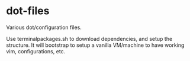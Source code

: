 dot-files
=========

Various dot/configuration files.

Use terminalpackages.sh to download dependencies, and setup the structure. It
will bootstrap to setup a vanilla VM/machine to have working vim,
configurations, etc.
